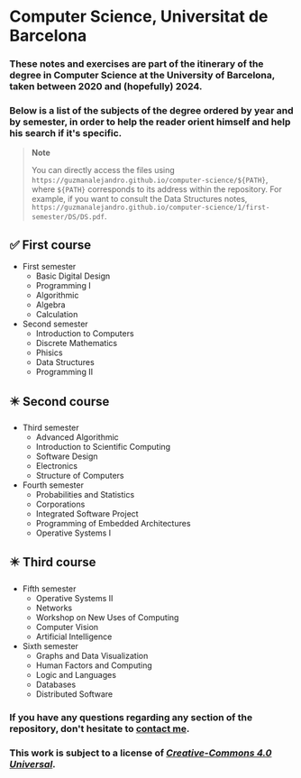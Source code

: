 # Computer Science, Universitat de Barcelona
### These notes and exercises are part of the itinerary of the degree in Computer Science at the University of Barcelona, taken between 2020 and (hopefully) 2024.

### Below is a list of the subjects of the degree ordered by year and by semester, in order to help the reader orient himself and help his search if it's specific.

> **Note**
> 
> You can directly access the files using `https://guzmanalejandro.github.io/computer-science/${PATH}`, where `${PATH}` corresponds to its address within the repository. For example, if you want to consult the Data Structures notes, `https://guzmanalejandro.github.io/computer-science/1/first-semester/DS/DS.pdf`.

:white_check_mark: First course
 ---
- First semester
  - Basic Digital Design
  - Programming I
  - Algorithmic
  - Algebra
  - Calculation
- Second semester
  - Introduction to Computers
  - Discrete Mathematics
  - Phisics
  - Data Structures
  - Programming II

:eight_pointed_black_star: Second course
---
- Third semester
  - Advanced Algorithmic
  - Introduction to Scientific Computing
  - Software Design
  - Electronics
  - Structure of Computers
- Fourth semester
  - Probabilities and Statistics
  - Corporations
  - Integrated Software Project
  - Programming of Embedded Architectures
  - Operative Systems I

:eight_pointed_black_star: Third course
---
- Fifth semester
  - Operative Systems II
  - Networks
  - Workshop on New Uses of Computing
  - Computer Vision
  - Artificial Intelligence
- Sixth semester
  - Graphs and Data Visualization
  - Human Factors and Computing
  - Logic and Languages
  - Databases
  - Distributed Software

### If you have any questions regarding any section of the repository, don't hesitate to [contact me](alejandroguzman.dg@gmail.com).

### This work is subject to a license of [*Creative-Commons 4.0 Universal*](https://creativecommons.org/licenses/by-nc-nd/4.0/deed.ca).
